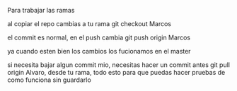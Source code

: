 Para trabajar las ramas

al copiar el repo cambias a tu rama
git checkout Marcos

el commit es normal, en el push cambia
git push origin Marcos

ya cuando esten bien los cambios los fucionamos en el master

si necesita bajar algun commit mio, necesitas hacer un commit antes
git pull origin Alvaro, desde tu rama,
todo esto para que puedas hacer pruebas de como funciona sin guardarlo 


